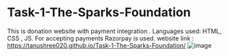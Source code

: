# Task-1-The-Sparks-Foundation
This is donation website with payment integration . Languages used: HTML, CSS , JS. For accepting payments Razorpay is used.
website link : https://tanushree020.github.io/Task-1-The-Sparks-Foundation/
![image](https://user-images.githubusercontent.com/67361869/133645338-8cea1ef1-7bed-420f-84bb-4c1799c944f9.png)
